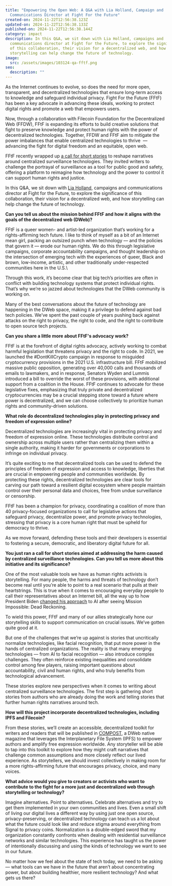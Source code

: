 ```yaml
---
title: "Empowering the Open Web: A Q&A with Lia Holland, Campaign and
  Communications Director at Fight For the Future"
created-on: 2024-11-22T12:56:38.123Z
updated-on: 2024-11-22T12:56:38.133Z
published-on: 2024-11-22T12:56:38.144Z
category: impact
description: In this Q&A, we sit down with Lia Holland, campaigns and
  communications director at Fight for the Future, to explore the significance
  of this collaboration, their vision for a decentralized web, and how
  storytelling can help change the future of technology.
image:
  src: /assets/images/103124-qa-fftf.png
seo:
  description: ""
---
```


As the Internet continues to evolve, so does the need for more open, transparent, and decentralized technologies that ensure long-term access to knowledge and safeguard individual privacy. Fight For the Future (FFtF) has been a key advocate in advancing these ideals, working to protect digital rights and promote a web that empowers users. 

Now, through a collaboration with Filecoin Foundation for the Decentralized Web (FFDW), FFtF is expanding its efforts to build creative solutions that fight to preserve knowledge and protect human rights with the power of decentralized technologies. Together, FFDW and FFtF aim to mitigate the power imbalances that enable centralized technologies to thrive  –– advancing the fight for digital freedom and an equitable, open web.

FFtF recently wrapped up [a call for short stories](https://www.stopcopaganda.org/) to reshape narratives around centralized surveillance technologies. They invited writers to challenge the portrayal of surveillance as a tool for public good and safety, offering a platform to reimagine how technology and the power to control it can support human rights and justice. 

In this Q&A, we sit down with [Lia Holland](https://x.com/liaholland?lang=en), campaigns and communications director at Fight for the Future, to explore the significance of this collaboration, their vision for a decentralized web, and how storytelling can help change the future of technology.

**Can you tell us about the mission behind FFtF and how it aligns with the goals of the decentralized web (DWeb)?**

FFtF is a queer women- and artist-led organization that’s working for a rights-affirming tech future. I like to think of myself as a bit of an Internet mean girl, packing an outsized punch when technology –– and the policies that govern it –– erode our human rights. We do this through legislative campaigns, corporate accountability campaigns, and thought leadership on the intersection of emerging tech with the experiences of queer, Black and brown, low-income, artistic, and other traditionally under-respected communities here in the U.S.\

Through this work, it’s become clear that big tech’s priorities are often in conflict with building technology systems that protect individual rights. That’s why we’re so jazzed about technologies that the DWeb community is working on. 

Many of the best conversations about the future of technology are happening in the DWeb space, making it a privilege to defend against bad tech policies. We’ve spent the past couple of years pushing back against attacks on the right to privacy, the right to code, and the right to contribute to open source tech projects.

**Can you share a little more about FFtF's advocacy work?** 

FFtF is at the forefront of digital rights advocacy, actively working to combat harmful legislation that threatens privacy and the right to code. In 2021, we launched the #DontKillCrypto campaign in response to misguided cryptocurrency provisions in the 2021 U.S. infrastructure bill. FFtF mobilized massive public opposition, generating over 40,000 calls and thousands of emails to lawmakers, and in response, Senators Wyden and Lummis introduced a bill to override the worst of these provisions, with additional support from a coalition in the House. FFtF continues to advocate for these legislative fixes, emphasizing that truly private and decentralized cryptocurrencies may be a crucial stepping stone toward a future where power is decentralized, and we can choose collectively to prioritize human rights and community-driven solutions. 

**What role do decentralized technologies play in protecting privacy and freedom of expression online?**

Decentralized technologies are increasingly vital in protecting privacy and freedom of expression online. These technologies distribute control and ownership across multiple users rather than centralizing them within a single authority, making it harder for governments or corporations to infringe on individual privacy.

It’s quite exciting to me that decentralized tools can be used to defend the principles of freedom of expression and access to knowledge, liberties that are crucial in empowering people and communities worldwide. By protecting these rights, decentralized technologies are clear tools for carving our path toward a resilient digital ecosystem where people maintain control over their personal data and choices, free from undue surveillance or censorship. 

FFtF has been a champion for privacy, coordinating a coalition of more than 40 privacy-focused organizations to call for legislative actions that safeguard privacy, decentralize power, and promote privacy technologies, stressing that privacy is a core human right that must be upheld for democracy to thrive.

As we move forward, defending these tools and their developers is essential to fostering a secure, democratic, and liberatory digital future for all.

**You just ran a call for short stories aimed at addressing the harm caused by centralized surveillance technologies. Can you tell us more about this initiative and its significance?**

One of the most valuable tools we have as human rights activists is storytelling. For many people, the harms and threats of technology don’t become real until you’re able to point to a real scenario that pulls at their heartstrings. This is true when it comes to encouraging everyday people to call their representatives about an Internet bill, all the way up to how President Biden [changed his approach](https://deadline.com/2023/10/joe-biden-ai-mission-impossible-dead-reckoning-artificial-intelligence-1235589117/) to AI after seeing Mission Impossible: Dead Reckoning. 

To wield this power, FFtF and many of our allies strategically hone our storytelling skills to support communication on crucial issues. We’ve gotten quite good at it. 

But one of the challenges that we’re up against is stories that uncritically normalize technologies, like facial recognition, that put more power in the hands of centralized organizations. The reality is that many emerging technologies –– from AI to facial recognition –– also introduce complex challenges. They often reinforce existing inequalities and consolidate control among few players, raising important questions about accountability, civil and human rights, and who truly benefits from technological advancement. 

These stories explore new perspectives when it comes to writing about centralized surveillance technologies. The first step is gathering short stories from authors who are already doing the work and telling stories that further human rights narratives around tech. 

**How will this project incorporate decentralized technologies, including IPFS and Filecoin?** 

From these stories, we’ll create an accessible, decentralized toolkit for writers and readers that will be published in [COMPOST](https://three.compost.digital/), a DWeb native magazine that leverages the Interplanetary File System (IPFS) to empower authors and amplify free expression worldwide. Any storyteller will be able to tap into this toolkit to explore how they might craft narratives that challenge common assumptions and more closely reflect our lived experience. As storytellers, we should invest collectively in making room for a more rights-affirming future that encourages privacy, choice, and many voices. 

**What advice would you give to creators or activists who want to contribute to the fight for a more just and decentralized web through storytelling or technology?**

Imagine alternatives. Point to alternatives. Celebrate alternatives and try to get them implemented in your own communities and lives. Even a small shift of living our digital lives a different way by using just one open source, privacy-preserving, or decentralized technology can teach us a lot about what the future could look like and reduce stigma around everything from Signal to privacy coins. Normalization is a double-edged sword that my organization constantly confronts when dealing with residential surveillance networks and similar technologies. This experience has taught us the power of intentionally discussing and using the kinds of technology we want to see in our future.

No matter how we feel about the state of tech today, we need to be asking — what tools can we have in the future that aren’t about concentrating power, but about building healthier, more resilient technology? And what gets us there?
